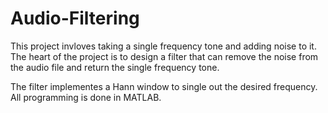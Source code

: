 # Audio-Filtering

This project invloves taking a single frequency tone and adding noise to it. The heart of the project is to design a filter that can remove the noise from the audio file and return the single frequency tone.

The filter implementes a Hann window to single out the desired frequency. All programming is done in MATLAB.
